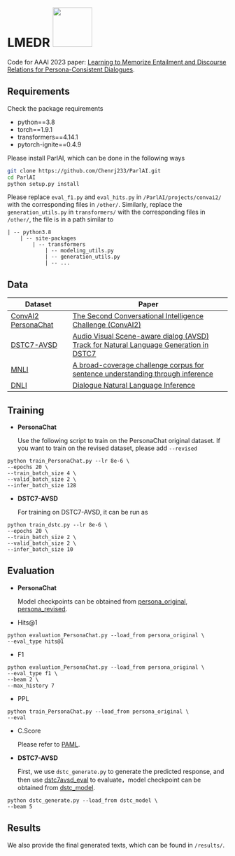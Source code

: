 # LMEDR <img src="https://pytorch.org/assets/images/logo-dark.svg" width = "90" />
Code for AAAI 2023 paper: [Learning to Memorize Entailment and Discourse Relations for Persona-Consistent Dialogues](https://arxiv.org/pdf/2301.04871.pdf).

## Requirements

Check the package requirements

- python==3.8
- torch==1.9.1
- transformers==4.14.1
- pytorch-ignite==0.4.9

Please install ParlAI, which can be done in the following ways
```bash
git clone https://github.com/Chenrj233/ParlAI.git
cd ParlAI
python setup.py install
```

Please replace `eval_f1.py` and `eval_hits.py` in `/ParlAI/projects/convai2/` with the corresponding files in `/other/`. Similarly, replace the `generation_utils.py` in `transformers/` with the corresponding files in `/other/`, the file is in a path similar to
```
| -- python3.8
	| -- site-packages
		| -- transformers
			| -- modeling_utils.py
			| -- generation_utils.py
			| -- ...
```

## Data

|  Dataset| Paper  |
|  ----   |  ----  |
|  [ConvAI2 PersonaChat](http://parl.ai/downloads/convai2/convai2_fix_723.tgz) | [The Second Conversational Intelligence Challenge (ConvAI2)](https://link.springer.com/chapter/10.1007/978-3-030-29135-8_7)  |
| [DSTC7-AVSD](https://drive.google.com/open?id=1SlZTySJAk_2tiMG5F8ivxCfOl_OWwd_Q) | [Audio Visual Scene-aware dialog (AVSD) Track for Natural Language Generation in DSTC7](http://workshop.colips.org/dstc7/papers/DSTC7_Task_3_overview_paper.pdf)  |
| [MNLI](https://cims.nyu.edu/~sbowman/multinli/multinli_1.0.zip) | [ A broad-coverage challenge corpus for sentence understanding through inference](https://aclanthology.org/N18-1101.pdf)  |
| [DNLI](https://wellecks.com/dialogue_nli/) | [Dialogue Natural Language Inference](https://aclanthology.org/P19-1363.pdf)  |


## Training

* **PersonaChat**

	Use the following script to train on the PersonaChat original dataset. If you want to train on the revised dataset, please add `--revised`
```
python train_PersonaChat.py --lr 8e-6 \
--epochs 20 \
--train_batch_size 4 \
--valid_batch_size 2 \
--infer_batch_size 128 
```

* **DSTC7-AVSD**

	For training on DSTC7-AVSD, it can be run as
```
python train_dstc.py --lr 8e-6 \
--epochs 20 \
--train_batch_size 2 \
--valid_batch_size 2 \
--infer_batch_size 10
```

## Evaluation

* **PersonaChat**

	Model checkpoints can be obtained from [persona_original](https://drive.google.com/drive/folders/1po__VfU9WxM8XUS4mOAJsfVoOrdv6B63?usp=share_link), [persona_revised](https://drive.google.com/drive/folders/1KdyrFHm808ZbWQGU0bcogQDQFciwmHx7?usp=share_link).

- Hits@1
```
python evaluation_PersonaChat.py --load_from persona_original \
--eval_type hits@1
```
- F1
```
python evaluation_PersonaChat.py --load_from persona_original \
--eval_type f1 \
--beam 2 \
--max_history 7
```
- PPL
```
python train_PersonaChat.py --load_from persona_original \
--eval
```
- C.Score

	Please refer to [PAML](https://github.com/HLTCHKUST/PAML).

* **DSTC7-AVSD**

	First, we use `dstc_generate.py` to generate the predicted response, and then use [dstc7avsd_eval](https://github.com/hudaAlamri/DSTC7-Audio-Visual-Scene-Aware-Dialog-AVSD-Challenge) to evaluate，model checkpoint can be obtained from [dstc_model](https://drive.google.com/drive/folders/1gj5qLseAeYFSBnCSaNrxe0tMX42UhW3M?usp=share_link).
```
python dstc_generate.py --load_from dstc_model \
--beam 5
```

## Results

We also provide the final generated texts, which can be found in `/results/`.